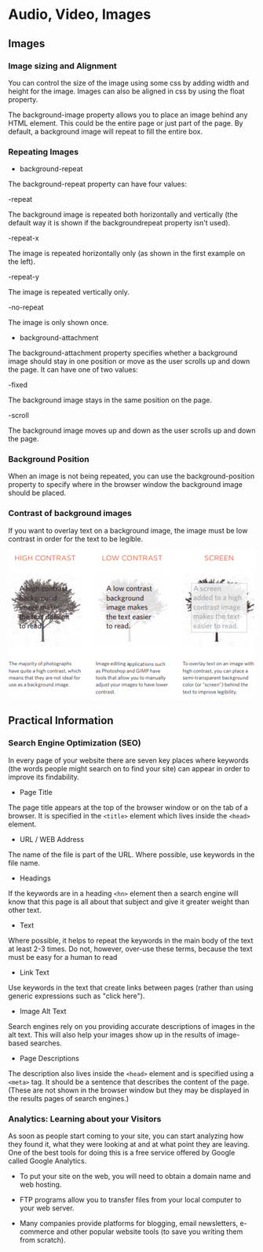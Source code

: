 # Audio, Video, Images

## Images

### Image sizing and Alignment

You can control the size of the image using some css by adding width and height for the image.
Images can also be aligned in css by using  the float property.

The background-image property allows you to place an image behind any HTML element.
This could be the entire page or just part of the page. By default, a background image will repeat to fill the entire box.

### Repeating Images

* background-repeat

The background-repeat property can have four values:

  -repeat

  The background image is
repeated both horizontally and
vertically (the default way it
is shown if the backgroundrepeat property isn't used).

-repeat-x

The image is repeated
horizontally only (as shown in
the first example on the left).

-repeat-y

The image is repeated vertically
only.

-no-repeat

The image is only shown once.

* background-attachment

The background-attachment
property specifies whether a
background image should stay in
one position or move as the user
scrolls up and down the page. It
can have one of two values:

-fixed

The background image stays in
the same position on the page.

-scroll

The background image moves
up and down as the user scrolls
up and down the page.

### Background Position

When an image is not being repeated, you can use the background-position property to specify where in the browser window the background image should be placed.

### Contrast of background images

If you want to overlay text on a background image, the image must be low
contrast in order for the text to be legible.

![contrast](../imgs/contrast.PNG)

## Practical Information

### Search Engine Optimization (SEO)

In every page of your website there are seven key places where keywords
(the words people might search on to find your site) can appear in order
to improve its findability.

* Page Title

The page title appears at the top
of the browser window or on the
tab of a browser. It is specified in
the `<title>` element which lives
inside the `<head>` element.

* URL / WEB Address

The name of the file is part of
the URL. Where possible, use
keywords in the file name.

* Headings

If the keywords are in a heading
`<hn>` element then a search
engine will know that this page is
all about that subject and give it
greater weight than other text.

* Text

Where possible, it helps to
repeat the keywords in the main
body of the text at least 2-3
times. Do not, however, over-use
these terms, because the text
must be easy for a human to
read

* Link Text

Use keywords in the text that
create links between pages
(rather than using generic
expressions such as "click here").

* Image Alt Text

Search engines rely on you
providing accurate descriptions
of images in the alt text. This
will also help your images show
up in the results of image-based
searches.

* Page Descriptions

The description also lives inside
the `<head>` element and is
specified using a `<meta>` tag.
It should be a sentence that
describes the content of the
page. (These are not shown in
the browser window but they
may be displayed in the results
pages of search engines.)

### Analytics: Learning about your Visitors

As soon as people start coming to your site, you can start analyzing
how they found it, what they were looking at and at what point they are
leaving. One of the best tools for doing this is a free service offered by
Google called Google Analytics.

* To put your site on the web, you will need to obtain a
domain name and web hosting.

* FTP programs allow you to transfer files from your
local computer to your web server.

* Many companies provide platforms for blogging, email
newsletters, e-commerce and other popular website
tools (to save you writing them from scratch).
